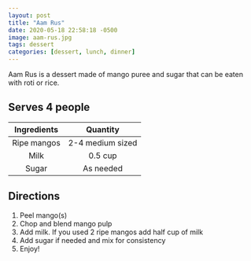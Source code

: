```yaml
---
layout: post
title: "Aam Rus"
date: 2020-05-18 22:58:18 -0500
image: aam-rus.jpg
tags: dessert
categories: [dessert, lunch, dinner]
---
```


Aam Rus is a dessert made of mango puree and sugar that can be eaten with roti or rice.

## Serves 4 people

| Ingredients |     Quantity     |
|:-----------:|:----------------:|
| Ripe mangos | 2-4 medium sized |
|     Milk    |      0.5 cup     |
|    Sugar    |     As needed    |

## Directions

1.	Peel mango(s)
2.	Chop and blend mango pulp
3.	Add milk. If you used 2 ripe mangos add half cup of milk
4.	Add sugar if needed and mix for consistency
5.	Enjoy!
